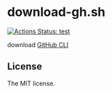 # download-gh.sh

[![Actions Status: test](https://github.com/sasaplus1/download-gh.sh/workflows/test/badge.svg)](https://github.com/sasaplus1/download-gh.sh/actions?query=workflow%3A"test")

download [GitHub CLI](https://cli.github.com/)

## License

The MIT license.
